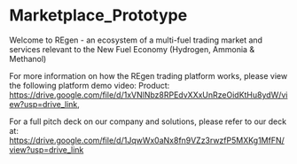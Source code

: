 # Marketplace_Prototype
Welcome to REgen - an ecosystem of a multi-fuel trading market and services relevant to the New Fuel Economy (Hydrogen, Ammonia & Methanol)

For more information on how the REgen trading platform works, please view the following platform demo video: Product: https://drive.google.com/file/d/1xVNlNbz8RPEdvXXxUnRzeOidKtHu8ydW/view?usp=drive_link,

For a full pitch deck on our company and solutions, please refer to our deck at: https://drive.google.com/file/d/1JqwWx0aNx8fn9VZz3rwzfP5MXKg1MfFN/view?usp=drive_link
